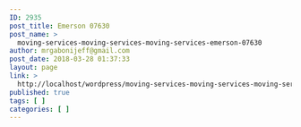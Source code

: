 ```yaml
---
ID: 2935
post_title: Emerson 07630
post_name: >
  moving-services-moving-services-moving-services-emerson-07630
author: mrgabonijeff@gmail.com
post_date: 2018-03-28 01:37:33
layout: page
link: >
  http://localhost/wordpress/moving-services-moving-services-moving-services-emerson-07630/
published: true
tags: [ ]
categories: [ ]
---
```


